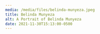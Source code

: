 ```yaml
---
media: /media/files/belinda-munyeza.jpeg
title: Belinda Munyeza
alt: A Portrait of Belinda Munyeza
date: 2021-11-30T15:13:00-0500
---
```

